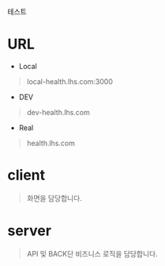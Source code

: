 테스트

# URL
- Local
> local-health.lhs.com:3000
- DEV
> dev-health.lhs.com
- Real
> health.lhs.com
# client

> 화면을 담당합니다.

# server

> API 및 BACK단 비즈니스 로직을 담당합니다.
